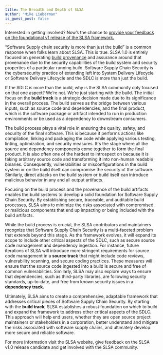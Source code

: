 ```yaml
---
title: The Breadth and Depth of SLSA
author: "Mike Lieberman"
is_guest_post: false
---
```


Interested in getting involved? Now’s the chance to [provide your feedback on the foundational v1 release of the SLSA framework.](https://slsa.dev/blog/2023/02/slsa-v1-rc)

“Software Supply chain security is more than just the build” is a common response when folks learn about SLSA. This is true. SLSA 1.0 is entirely focused on generating [build provenance](../provenance/v1.md) and assurance around that provenance due to the security capabilities of the build system and security properties of a particular running build. Software Supply Chain Security is the cybersecurity practice of extending left into System Delivery Lifecycle or Software Delivery Lifecycle and the SDLC is more than just the build.

If the SDLC is more than the build, why is the SLSA community only focused on that one aspect? We’re not. We’re just starting with the build. The initial focus on the **build track** is a strategic decision made due to its significance in the overall process. The build serves as the bridge between various inputs, such as source code and dependencies, and the final product, which is the software package or artifact intended to run in production environments or be used as a dependency to downstream consumers.

The build process plays a vital role in ensuring the quality, safety, and security of the final software. This is because it performs actions like compilation, linking and packaging the code while applying various testing, linting, optimization, and security measures. It's the stage where all the source and dependency components come together to form the final product. It is also often one of the hardest to introspect on because it is taking arbitrary source code and transforming it into non-human readable binaries. Consequently, vulnerabilities or misconfigurations in the build system or  on the build itself can compromise the security of the software. Similarly, direct attacks on the build system or build itself can introduce malicious behavior in any and all output artifacts.

Focusing on the build process and the provenance of the build artifacts enables the build systems to develop a solid foundation for Software Supply Chain Security. By establishing secure, traceable, and auditable build processes, SLSA aims to minimize the risks associated with compromised or malicious components that end up impacting or being included with the build artifacts.

While the build process is crucial, the SLSA contributors and maintainers recognize that Software Supply Chain Security is a multi-faceted problem that extends beyond this stage. As the framework evolves, it will expand its scope to include other critical aspects of the SDLC, such as secure source code management and dependency ingestion.
For instance, future iterations of SLSA will introduce more stringent requirements for source code management in a **source track** that might include code reviews, vulnerability scanning, and secure coding practices. These measures will ensure that the source code ingested into a build is secure and free of common vulnerabilities. Similarly, SLSA may also explore ways to ensure that dependencies, such as third-party libraries, are following security standards, up-to-date, and free from known security issues in a **dependency track**.

Ultimately, SLSA aims to create a comprehensive, adaptable framework that addresses critical pieces of Software Supply Chain Security. By starting with the **build track**, SLSA establishes a robust foundation on which to build and expand the framework to address other critical aspects of the SDLC. This approach will help end users, whether they are open source project maintainers or stakeholders in a corporation, better understand and mitigate the risks associated with software supply chains, and ultimately develop more secure and reliable software.

For more information visit the SLSA website, give feedback on the SLSA v1.0 release candidate and get involved with the SLSA community.
